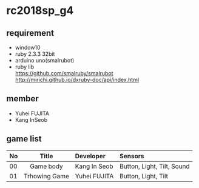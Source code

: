 ﻿# rc2018sp_g4
## requirement  
* window10  
* ruby 2.3.3 32bit  
* arduino uno(smalrubot)  
* ruby lib  
    https://github.com/smalruby/smalrubot  
    http://mirichi.github.io/dxruby-doc/api/index.html  
  
  
  
## member  
- Yuhei FUJITA
- Kang InSeob  

## game list

|No|Title|Developer|Sensors|
|:---|:---:|:---|:---|
|00|Game body|Kang In Seob|Button, Light, Tilt, Sound|
|01|Trhowing Game|Yuhei FUJITA|Button, Light, Tilt|
